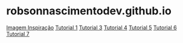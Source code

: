 # robsonnascimentodev.github.io
<a href="../inspiração.html">Imagem Inspiração</a>
<a href="../Tutorial1.html">Tutorial 1</a>
<a href="../Tutorial3.html">Tutorial 3</a>
<a href="../Tutorial4.html">Tutorial 4</a>
<a href="../Tutorial5.html">Tutorial 5</a>
<a href="../Tutorial6.html">Tutorial 6</a>
<a href="../Tutorial7.html">Tutorial 7</a>

